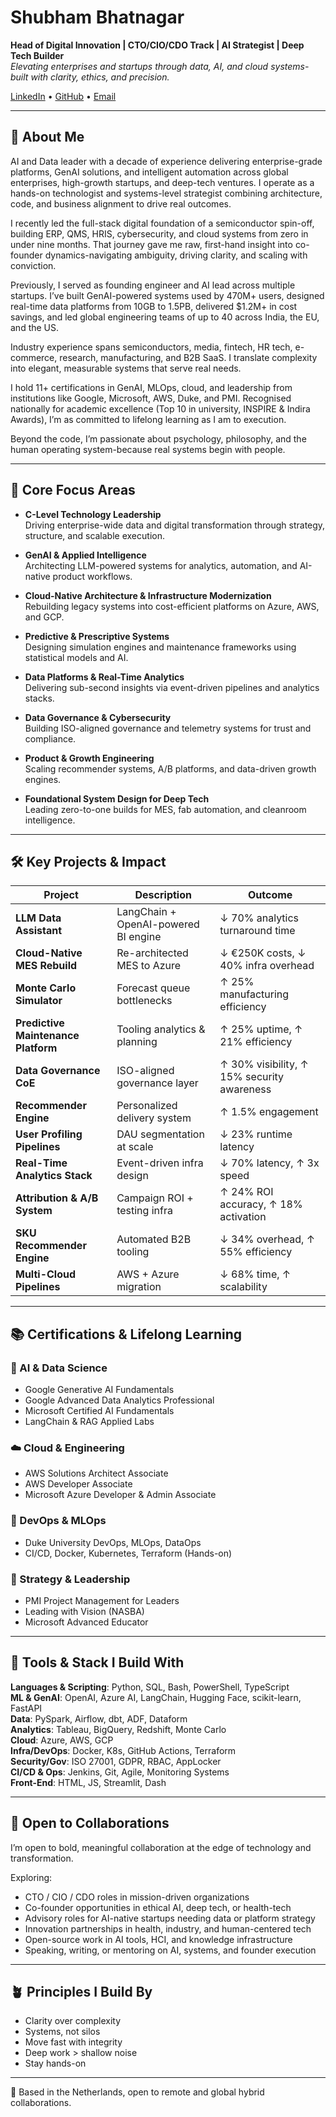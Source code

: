 # Shubham Bhatnagar  
**Head of Digital Innovation | CTO/CIO/CDO Track | AI Strategist | Deep Tech Builder**  
_Elevating enterprises and startups through data, AI, and cloud systems-built with clarity, ethics, and precision._

[LinkedIn](https://www.linkedin.com/in/bhatnagarshubham) • [GitHub](https://github.com/shubham-bhatnagar-78) • [Email](mailto:bhatnagarshubham78@gmail.com)

---

## 👤 About Me

AI and Data leader with a decade of experience delivering enterprise-grade platforms, GenAI solutions, and intelligent automation across global enterprises, high-growth startups, and deep-tech ventures. I operate as a hands-on technologist and systems-level strategist combining architecture, code, and business alignment to drive real outcomes.

I recently led the full-stack digital foundation of a semiconductor spin-off, building ERP, QMS, HRIS, cybersecurity, and cloud systems from zero in under nine months. That journey gave me raw, first-hand insight into co-founder dynamics-navigating ambiguity, driving clarity, and scaling with conviction.

Previously, I served as founding engineer and AI lead across multiple startups. I’ve built GenAI-powered systems used by 470M+ users, designed real-time data platforms from 10GB to 1.5PB, delivered $1.2M+ in cost savings, and led global engineering teams of up to 40 across India, the EU, and the US.

Industry experience spans semiconductors, media, fintech, HR tech, e-commerce, research, manufacturing, and B2B SaaS. I translate complexity into elegant, measurable systems that serve real needs.

I hold 11+ certifications in GenAI, MLOps, cloud, and leadership from institutions like Google, Microsoft, AWS, Duke, and PMI. Recognised nationally for academic excellence (Top 10 in university, INSPIRE & Indira Awards), I’m as committed to lifelong learning as I am to execution.

Beyond the code, I’m passionate about psychology, philosophy, and the human operating system-because real systems begin with people.

---

## 🧠 Core Focus Areas

- **C-Level Technology Leadership**  
  Driving enterprise-wide data and digital transformation through strategy, structure, and scalable execution.

- **GenAI & Applied Intelligence**  
  Architecting LLM-powered systems for analytics, automation, and AI-native product workflows.

- **Cloud-Native Architecture & Infrastructure Modernization**  
  Rebuilding legacy systems into cost-efficient platforms on Azure, AWS, and GCP.

- **Predictive & Prescriptive Systems**  
  Designing simulation engines and maintenance frameworks using statistical models and AI.

- **Data Platforms & Real-Time Analytics**  
  Delivering sub-second insights via event-driven pipelines and analytics stacks.

- **Data Governance & Cybersecurity**  
  Building ISO-aligned governance and telemetry systems for trust and compliance.

- **Product & Growth Engineering**  
  Scaling recommender systems, A/B platforms, and data-driven growth engines.

- **Foundational System Design for Deep Tech**  
  Leading zero-to-one builds for MES, fab automation, and cleanroom intelligence.

---

## 🛠️ Key Projects & Impact

| Project | Description | Outcome |
|--------|-------------|---------|
| **LLM Data Assistant** | LangChain + OpenAI-powered BI engine | ↓ 70% analytics turnaround time |
| **Cloud-Native MES Rebuild** | Re-architected MES to Azure | ↓ €250K costs, ↓ 40% infra overhead |
| **Monte Carlo Simulator** | Forecast queue bottlenecks | ↑ 25% manufacturing efficiency |
| **Predictive Maintenance Platform** | Tooling analytics & planning | ↑ 25% uptime, ↑ 21% efficiency |
| **Data Governance CoE** | ISO-aligned governance layer | ↑ 30% visibility, ↑ 15% security awareness |
| **Recommender Engine** | Personalized delivery system | ↑ 1.5% engagement |
| **User Profiling Pipelines** | DAU segmentation at scale | ↓ 23% runtime latency |
| **Real-Time Analytics Stack** | Event-driven infra design | ↓ 70% latency, ↑ 3x speed |
| **Attribution & A/B System** | Campaign ROI + testing infra | ↑ 24% ROI accuracy, ↑ 18% activation |
| **SKU Recommender Engine** | Automated B2B tooling | ↓ 34% overhead, ↑ 55% efficiency |
| **Multi-Cloud Pipelines** | AWS + Azure migration | ↓ 68% time, ↑ scalability |

---

## 📚 Certifications & Lifelong Learning

### 🧠 AI & Data Science
- Google Generative AI Fundamentals  
- Google Advanced Data Analytics Professional  
- Microsoft Certified AI Fundamentals  
- LangChain & RAG Applied Labs

### ☁️ Cloud & Engineering
- AWS Solutions Architect Associate  
- AWS Developer Associate  
- Microsoft Azure Developer & Admin Associate

### 🔁 DevOps & MLOps
- Duke University DevOps, MLOps, DataOps  
- CI/CD, Docker, Kubernetes, Terraform (Hands-on)

### 🎯 Strategy & Leadership
- PMI Project Management for Leaders  
- Leading with Vision (NASBA)  
- Microsoft Advanced Educator

---

## 🧰 Tools & Stack I Build With

**Languages & Scripting**: Python, SQL, Bash, PowerShell, TypeScript  
**ML & GenAI**: OpenAI, Azure AI, LangChain, Hugging Face, scikit-learn, FastAPI  
**Data**: PySpark, Airflow, dbt, ADF, Dataform  
**Analytics**: Tableau, BigQuery, Redshift, Monte Carlo  
**Cloud**: Azure, AWS, GCP  
**Infra/DevOps**: Docker, K8s, GitHub Actions, Terraform  
**Security/Gov**: ISO 27001, GDPR, RBAC, AppLocker  
**CI/CD & Ops**: Jenkins, Git, Agile, Monitoring Systems  
**Front-End**: HTML, JS, Streamlit, Dash

---

## 🤝 Open to Collaborations

I’m open to bold, meaningful collaboration at the edge of technology and transformation.

Exploring:

- CTO / CIO / CDO roles in mission-driven organizations  
- Co-founder opportunities in ethical AI, deep tech, or health-tech  
- Advisory roles for AI-native startups needing data or platform strategy  
- Innovation partnerships in health, industry, and human-centered tech  
- Open-source work in AI tools, HCI, and knowledge infrastructure  
- Speaking, writing, or mentoring on AI, systems, and founder execution

---

## 🪴 Principles I Build By

- Clarity over complexity    
- Systems, not silos  
- Move fast with integrity   
- Deep work > shallow noise  
- Stay hands-on

---



📍 Based in the Netherlands, open to remote and global hybrid collaborations.  

